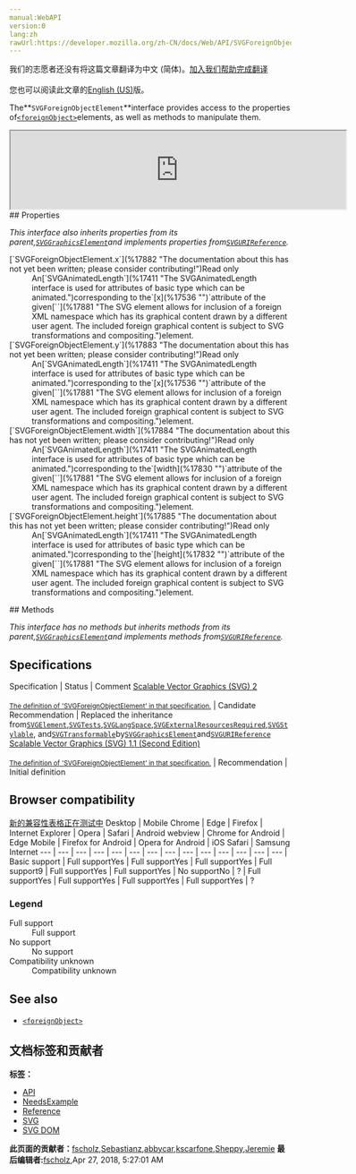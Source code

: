 ```yaml
---
manual:WebAPI
version:0
lang:zh
rawUrl:https://developer.mozilla.org/zh-CN/docs/Web/API/SVGForeignObjectElement
---
```




<bdi>我们的志愿者还没有将这篇文章翻译为<bdi>中文 (简体)</bdi>。[加入我们帮助完成翻译](%17879 "")<br></br>您也可以阅读此文章的[English (US)](%17880 "")版。</bdi>






The**`SVGForeignObjectElement`**interface provides access to the properties of[`<foreignObject>`](%17881 "The <foreignObject> SVG element allows for inclusion of a foreign XML namespace which has its graphical content drawn by a different user agent. The included foreign graphical content is subject to SVG transformations and compositing.")elements, as well as methods to manipulate them.

<iframe src='https://mdn.mozillademos.org/en-US/docs/Web/API/SVGForeignObjectElement$samples/inheritance_diagram?revision=1377382' width='600' height='140'></iframe>
## Properties<a name="Properties"></a>


<em>This interface also inherits properties from its parent,[`SVGGraphicsElement`](%17348 "The SVGGraphicsElement interface represents SVG elements whose primary purpose is to directly render graphics into a group.")and implements properties from[`SVGURIReference`](%17508 "The SVGURIReference interface is used to reflect the href attribute and the deprecated xlink:href attribute.").</em>

<dl><dt>[`SVGForeignObjectElement.x`](%17882 "The documentation about this has not yet been written; please consider contributing!")Read only</dt><dd>An[`SVGAnimatedLength`](%17411 "The SVGAnimatedLength interface is used for attributes of basic type <length> which can be animated.")corresponding to the`[x](%17536 "")`attribute of the given[`<foreignObject>`](%17881 "The <foreignObject> SVG element allows for inclusion of a foreign XML namespace which has its graphical content drawn by a different user agent. The included foreign graphical content is subject to SVG transformations and compositing.")element.</dd><dt>[`SVGForeignObjectElement.y`](%17883 "The documentation about this has not yet been written; please consider contributing!")Read only</dt><dd>An[`SVGAnimatedLength`](%17411 "The SVGAnimatedLength interface is used for attributes of basic type <length> which can be animated.")corresponding to the`[x](%17536 "")`attribute of the given[`<foreignObject>`](%17881 "The <foreignObject> SVG element allows for inclusion of a foreign XML namespace which has its graphical content drawn by a different user agent. The included foreign graphical content is subject to SVG transformations and compositing.")element.</dd><dt>[`SVGForeignObjectElement.width`](%17884 "The documentation about this has not yet been written; please consider contributing!")Read only</dt><dd>An[`SVGAnimatedLength`](%17411 "The SVGAnimatedLength interface is used for attributes of basic type <length> which can be animated.")corresponding to the`[width](%17830 "")`attribute of the given[`<foreignObject>`](%17881 "The <foreignObject> SVG element allows for inclusion of a foreign XML namespace which has its graphical content drawn by a different user agent. The included foreign graphical content is subject to SVG transformations and compositing.")element.</dd><dt>[`SVGForeignObjectElement.height`](%17885 "The documentation about this has not yet been written; please consider contributing!")Read only</dt><dd>An[`SVGAnimatedLength`](%17411 "The SVGAnimatedLength interface is used for attributes of basic type <length> which can be animated.")corresponding to the`[height](%17832 "")`attribute of the given[`<foreignObject>`](%17881 "The <foreignObject> SVG element allows for inclusion of a foreign XML namespace which has its graphical content drawn by a different user agent. The included foreign graphical content is subject to SVG transformations and compositing.")element.</dd></dl>
## Methods<a name="Methods"></a>


<em>This interface has no methods but inherits methods from its parent,[`SVGGraphicsElement`](%17348 "The SVGGraphicsElement interface represents SVG elements whose primary purpose is to directly render graphics into a group.")and implements methods from[`SVGURIReference`](%17508 "The SVGURIReference interface is used to reflect the href attribute and the deprecated xlink:href attribute.").</em>


## Specifications<a name="Specifications"></a>
Specification | Status | Comment 
[Scalable Vector Graphics (SVG) 2<br></br><small>The definition of &#39;SVGForeignObjectElement&#39; in that specification.</small>](%17886 "") | Candidate Recommendation | Replaced the inheritance from[`SVGElement`](%17342 "All of the SVG DOM interfaces that correspond directly to elements in the SVG language derive from the SVGElement interface."),[`SVGTests`](%17492 "The SVGTests interface is used to reflect conditional processing attributes and is mixed into other interfaces for elements that support these attributes."),[`SVGLangSpace`](%17493 "The documentation about this has not yet been written; please consider contributing!"),[`SVGExternalResourcesRequired`](%17494 "The SVGExternalResourcesRequired interface defines an interface which applies to all elements where this element or one of its descendants can reference an external resource."),[`SVGStylable`](%17382 "The SVGStylable interface is implemented on all objects corresponding to SVG elements that can have style, class and presentation attributes specified on them."), and[`SVGTransformable`](%17495 "Interface SVGTransformable contains properties and methods that apply to all elements which have attribute transform.")by[`SVGGraphicsElement`](%17348 "The SVGGraphicsElement interface represents SVG elements whose primary purpose is to directly render graphics into a group.")and[`SVGURIReference`](%17508 "The SVGURIReference interface is used to reflect the href attribute and the deprecated xlink:href attribute.") 
[Scalable Vector Graphics (SVG) 1.1 (Second Edition)<br></br><small>The definition of &#39;SVGForeignObjectElement&#39; in that specification.</small>](%17887 "") | Recommendation | Initial definition 


## Browser compatibility<a name="Browser_compatibility"></a>
[新的兼容性表格正在测试中<i></i>](%3360 "")
<abbr>Desktop<i></i></abbr> | <abbr>Mobile<i></i></abbr> 
<abbr>Chrome<i></i></abbr> | <abbr>Edge<i></i></abbr> | <abbr>Firefox<i></i></abbr> | <abbr>Internet Explorer<i></i></abbr> | <abbr>Opera<i></i></abbr> | <abbr>Safari<i></i></abbr> | <abbr>Android webview<i></i></abbr> | <abbr>Chrome for Android<i></i></abbr> | <abbr>Edge Mobile<i></i></abbr> | <abbr>Firefox for Android<i></i></abbr> | <abbr>Opera for Android<i></i></abbr> | <abbr>iOS Safari<i></i></abbr> | <abbr>Samsung Internet<i></i></abbr> 
 ---  |  ---  |  ---  |  ---  |  ---  |  ---  |  ---  |  ---  |  ---  |  ---  |  ---  |  ---  |  ---  |  ---  | 
Basic support | <abbr>Full support</abbr>Yes | <abbr>Full support</abbr>Yes | <abbr>Full support</abbr>Yes | <abbr>Full support</abbr>9 | <abbr>Full support</abbr>Yes | <abbr>Full support</abbr>Yes | <abbr>No support</abbr>No | <abbr>?</abbr> | <abbr>Full support</abbr>Yes | <abbr>Full support</abbr>Yes | <abbr>Full support</abbr>Yes | <abbr>Full support</abbr>Yes | <abbr>?</abbr> 


### Legend<a name="Legend"></a>
<dl><dt><abbr>Full support</abbr></dt><dd>Full support</dd><dt><abbr>No support</abbr></dt><dd>No support</dd><dt><abbr>Compatibility unknown</abbr></dt><dd>Compatibility unknown</dd></dl>

## See also<a name="See_also"></a>

* [`<foreignObject>`](%17881 "The <foreignObject> SVG element allows for inclusion of a foreign XML namespace which has its graphical content drawn by a different user agent. The included foreign graphical content is subject to SVG transformations and compositing.")



## 文档标签和贡献者
**标签：**
* [API](%50 "")
* [NeedsExample](%13047 "")
* [Reference](%3381 "")
* [SVG](%457 "")
* [SVG DOM](%17335 "")

**此页面的贡献者：**[fscholz](%60 ""),[Sebastianz](%4468 ""),[abbycar](%15784 ""),[kscarfone](%3900 ""),[Sheppy](%405 ""),[Jeremie](%4470 "")
**最后编辑者:**[fscholz](%60 ""),<time>Apr 27, 2018, 5:27:01 AM</time>


